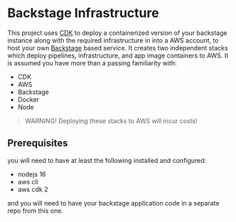 # Backstage Infrastructure
This project uses [CDK](https://docs.aws.amazon.com/cdk/latest/guide/home.html) to deploy a containerized version of your backstage instance along with the required infrastructure in into a AWS account, to host your own [Backstage](https://backstage.io) based service. It creates two independent stacks which deploy pipelines, infrastructure, and app image containers to AWS. 
It is assumed you have more than a passing familiarity with:
- CDK
- AWS
- Backstage
- Docker
- Node

> WARNING! Deploying these stacks to AWS will incur costs!

## Prerequisites
you will need to have at least the following installed and configured:
- nodejs 16
- aws cli
- aws cdk 2

and you will need to have your backstage application code in a separate repo from this one. 
